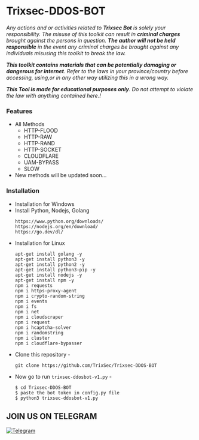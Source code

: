 # Trixsec-DDOS-BOT


<i>Any actions and or activities related to <b>Trixsec Bot</b> is solely your responsibility. The misuse of this toolkit can result in <b>criminal charges</b> brought against the persons in question. <b>The author will not be held responsible</b> in the event any criminal charges be brought against any individuals misusing this toolkit to break the law.

<b>This toolkit contains materials that can be potentially damaging or dangerous for internet</b>. Refer to the laws in your province/country before accessing, using,or in any other way utilizing this in a wrong way.

<b>This Tool is made for educational purposes only</b>. Do not attempt to violate the law with anything contained here.!
</i>
### Features

- All Methods
  - HTTP-FLOOD
  - HTTP-RAW
  - HTTP-RAND
  - HTTP-SOCKET
  - CLOUDFLARE
  - UAM-BYPASS
  - SLOW
- New methods will be updated soon...
### Installation
- Installation for Windows
- Install Python, Nodejs, Golang
  ```
  https://www.python.org/downloads/
  https://nodejs.org/en/download/
  https://go.dev/dl/
  ```
- Installation for Linux
  ```
  apt-get install golang -y
  apt-get install python3 -y
  apt-get install python2 -y
  apt-get install python3-pip -y
  apt-get install nodejs -y
  apt-get install npm -y
  npm i requests
  npm i https-proxy-agent
  npm i crypto-random-string
  npm i events
  npm i fs
  npm i net
  npm i cloudscraper
  npm i request
  npm i hcaptcha-solver
  npm i randomstring
  npm i cluster
  npm i cloudflare-bypasser
  ```
- Clone this repository -
  ```
  git clone https://github.com/TrixSec/Trixsec-DDOS-BOT
  ```
- Now go to run `trixsec-ddosbot-v1.py` -
  ```
  $ cd Trixsec-DDOS-BOT
  $ paste the bot token in config.py file 
  $ python3 trixsec-ddosbot-v1.py
  ```

## JOIN US ON TELEGRAM


[![Telegram](https://upload.wikimedia.org/wikipedia/commons/thumb/8/82/Telegram_logo.svg/240px-Telegram_logo.svg.png)](https://t.me/your_telegram_username)
